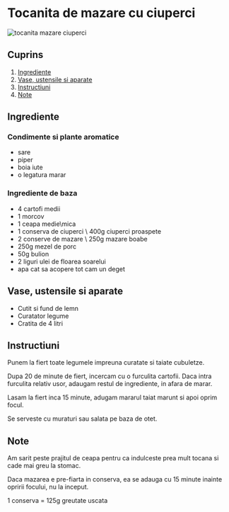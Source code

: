# Tocanita de mazare cu ciuperci

![tocanita mazare ciuperci](https://farm5.staticflickr.com/4436/36223106293_3fced34e08.jpg)

## Cuprins

1. [Ingrediente](#ingrediente)
2. [Vase, ustensile si aparate](#vase-ustensile-aparate)
3. [Instructiuni](#instructiuni)
4. [Note](#note)

<a id="ingrediente"></a>

## Ingrediente

### Condimente si plante aromatice

- sare
- piper
- boia iute
- o legatura marar 

### Ingrediente de baza

- 4 cartofi medii
- 1 morcov
- 1 ceapa medie\mica
- 1 conserva de ciuperci \ 400g ciuperci proaspete
- 2 conserve de mazare \ 250g mazare boabe
- 250g mezel de porc
- 50g bulion
- 2 liguri ulei de floarea soarelui
- apa cat sa acopere tot cam un deget

<a id="vase-ustensile-aparate"></a>

## Vase, ustensile si aparate

- Cutit si fund de lemn
- Curatator legume
- Cratita de 4 litri

<a id="instructiuni"></a>

## Instructiuni

Punem la fiert toate legumele impreuna curatate si taiate cubuletze.

Dupa 20 de minute de fiert, incercam cu o furculita cartofii. Daca intra furculita relativ usor, adaugam restul de ingrediente, in afara de marar.

Lasam la fiert inca 15 minute, adugam mararul taiat marunt si apoi oprim focul.

Se serveste cu muraturi sau salata pe baza de otet.


<a id="note"></a>

## Note

Am sarit peste prajitul de ceapa pentru ca indulceste prea mult tocana si cade mai greu la stomac.

Daca mazarea e pre-fiarta in conserva, ea se adauga cu 15 minute inainte opririi focului, nu la inceput.

1 conserva = 125g greutate uscata